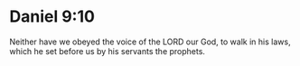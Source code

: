 # Daniel 9:10

Neither have we obeyed the voice of the LORD our God, to walk in his laws, which he set before us by his servants the prophets.